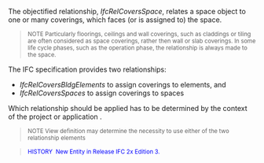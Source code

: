 ﻿The objectified relationship, _IfcRelCoversSpace_, relates a space object to one or many coverings, which faces (or is assigned to) the space.

> <small>NOTE Particularly floorings, ceilings and wall
        coverings, such as claddings or tiling are often
        considered as space coverings, rather then wall or slab
        coverings. In some life cycle phases, such as the
        operation phase, the relationship is always made to the
        space.</small>
> 


The IFC specification provides two relationships:

*  _IfcRelCoversBldgElements_ to assign coverings to elements, and 
*  _IfcRelCoversSpaces_ to assign coverings to spaces 

Which relationship should be applied has to be determined by the context of the project or application .

> <small>NOTE View definition may determine the necessity
        to use either of the two relationship elements</small>
> 


> <small><font color="#0000FF">HISTORY  New Entity in Release
      IFC 2x Edition 3.</font></small>